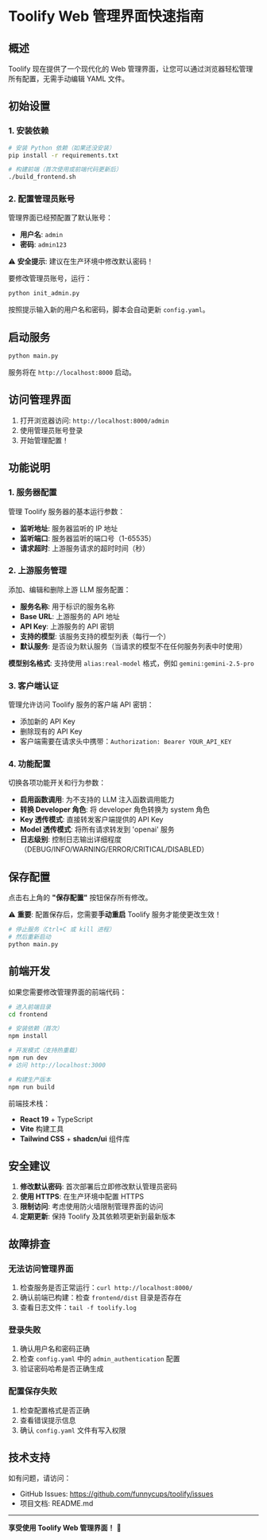 # Toolify Web 管理界面快速指南

## 概述

Toolify 现在提供了一个现代化的 Web 管理界面，让您可以通过浏览器轻松管理所有配置，无需手动编辑 YAML 文件。

## 初始设置

### 1. 安装依赖

```bash
# 安装 Python 依赖（如果还没安装）
pip install -r requirements.txt

# 构建前端（首次使用或前端代码更新后）
./build_frontend.sh
```

### 2. 配置管理员账号

管理界面已经预配置了默认账号：

- **用户名**: `admin`
- **密码**: `admin123`

⚠️ **安全提示**: 建议在生产环境中修改默认密码！

要修改管理员账号，运行：

```bash
python init_admin.py
```

按照提示输入新的用户名和密码，脚本会自动更新 `config.yaml`。

## 启动服务

```bash
python main.py
```

服务将在 `http://localhost:8000` 启动。

## 访问管理界面

1. 打开浏览器访问: `http://localhost:8000/admin`
2. 使用管理员账号登录
3. 开始管理配置！

## 功能说明

### 1. 服务器配置

管理 Toolify 服务器的基本运行参数：

- **监听地址**: 服务器监听的 IP 地址
- **监听端口**: 服务器监听的端口号（1-65535）
- **请求超时**: 上游服务请求的超时时间（秒）

### 2. 上游服务管理

添加、编辑和删除上游 LLM 服务配置：

- **服务名称**: 用于标识的服务名称
- **Base URL**: 上游服务的 API 地址
- **API Key**: 上游服务的 API 密钥
- **支持的模型**: 该服务支持的模型列表（每行一个）
- **默认服务**: 是否设为默认服务（当请求的模型不在任何服务列表中时使用）

**模型别名格式**: 支持使用 `alias:real-model` 格式，例如 `gemini:gemini-2.5-pro`

### 3. 客户端认证

管理允许访问 Toolify 服务的客户端 API 密钥：

- 添加新的 API Key
- 删除现有的 API Key
- 客户端需要在请求头中携带：`Authorization: Bearer YOUR_API_KEY`

### 4. 功能配置

切换各项功能开关和行为参数：

- **启用函数调用**: 为不支持的 LLM 注入函数调用能力
- **转换 Developer 角色**: 将 developer 角色转换为 system 角色
- **Key 透传模式**: 直接转发客户端提供的 API Key
- **Model 透传模式**: 将所有请求转发到 'openai' 服务
- **日志级别**: 控制日志输出详细程度（DEBUG/INFO/WARNING/ERROR/CRITICAL/DISABLED）

## 保存配置

点击右上角的 **"保存配置"** 按钮保存所有修改。

⚠️ **重要**: 配置保存后，您需要**手动重启** Toolify 服务才能使更改生效！

```bash
# 停止服务（Ctrl+C 或 kill 进程）
# 然后重新启动
python main.py
```

## 前端开发

如果您需要修改管理界面的前端代码：

```bash
# 进入前端目录
cd frontend

# 安装依赖（首次）
npm install

# 开发模式（支持热重载）
npm run dev
# 访问 http://localhost:3000

# 构建生产版本
npm run build
```

前端技术栈：
- **React 19** + TypeScript
- **Vite** 构建工具
- **Tailwind CSS** + **shadcn/ui** 组件库

## 安全建议

1. **修改默认密码**: 首次部署后立即修改默认管理员密码
2. **使用 HTTPS**: 在生产环境中配置 HTTPS
3. **限制访问**: 考虑使用防火墙限制管理界面的访问
4. **定期更新**: 保持 Toolify 及其依赖项更新到最新版本

## 故障排查

### 无法访问管理界面

1. 检查服务是否正常运行：`curl http://localhost:8000/`
2. 确认前端已构建：检查 `frontend/dist` 目录是否存在
3. 查看日志文件：`tail -f toolify.log`

### 登录失败

1. 确认用户名和密码正确
2. 检查 `config.yaml` 中的 `admin_authentication` 配置
3. 验证密码哈希是否正确生成

### 配置保存失败

1. 检查配置格式是否正确
2. 查看错误提示信息
3. 确认 `config.yaml` 文件有写入权限

## 技术支持

如有问题，请访问：
- GitHub Issues: https://github.com/funnycups/toolify/issues
- 项目文档: README.md

---

**享受使用 Toolify Web 管理界面！** 🎉

